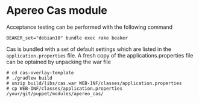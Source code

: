 # Apereo Cas module

Acceptance testing can be performed with the following command

`BEAKER_set="debian10" bundle exec rake beaker`

Cas is bundled with a set of default settings which are listed in the `application.properties` file.  A fresh copy of the applications.properties file can be optained by unpacking the war file

```
# cd cas-overlay-template
# ./gradlew build
# unzip build/libs/cas.war WEB-INF/classes/application.properties
# cp WEB-INF/classes/application.properties /your/git/puppet/modules/apereo_cas/
```
